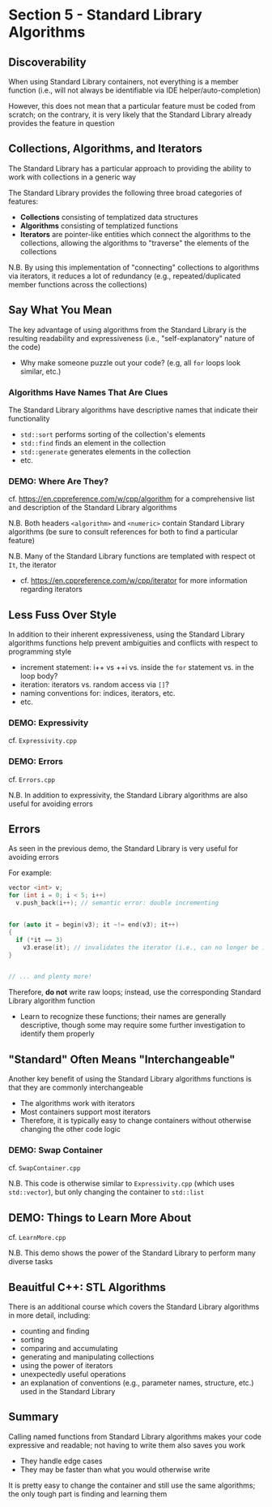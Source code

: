 # Section 5 - Standard Library Algorithms

## Discoverability

When using Standard Library containers, not everything is a member function (i.e., will not always be identifiable via IDE helper/auto-completion)

However, this does not mean that a particular feature must be coded from scratch; on the contrary, it is very likely that the Standard Library already provides the feature in question

## Collections, Algorithms, and Iterators

The Standard Library has a particular approach to providing the ability to work with collections in a generic way

The Standard Library provides the following three broad categories of features:
  * **Collections** consisting of templatized data structures
  * **Algorithms** consisting of templatized functions
  * **Iterators** are pointer-like entities which connect the algorithms to the collections, allowing the algorithms to "traverse" the elements of the collections

N.B. By using this implementation of "connecting" collections to algorithms via iterators, it reduces a lot of redundancy (e.g., repeated/duplicated member functions across the collections)

## Say What You Mean

The key advantage of using algorithms from the Standard Library is the resulting readability and expressiveness (i.e., "self-explanatory" nature of the code)
  * Why make someone puzzle out your code? (e.g, all `for` loops look similar, etc.)

### Algorithms Have Names That Are Clues

The Standard Library algorithms have descriptive names that indicate their functionality
  * `std::sort` performs sorting of the collection's elements
  * `std::find` finds an element in the collection
  * `std::generate` generates elements in the collection
  * etc.

### **DEMO: Where Are They?**

cf. https://en.cppreference.com/w/cpp/algorithm for a comprehensive list and description of the Standard Library algorithms

N.B. Both headers `<algorithm>` and `<numeric>` contain Standard Library algorithms (be sure to consult references for both to find a particular feature)

N.B. Many of the Standard Library functions are templated with respect ot `It`, the iterator
  * cf. https://en.cppreference.com/w/cpp/iterator for more information regarding iterators

## Less Fuss Over Style

In addition to their inherent expressiveness, using the Standard Library algorithms functions help prevent ambiguities and conflicts with respect to programming style
  * increment statement: i++ vs ++i vs. inside the `for` statement vs. in the loop body?
  * iteration: iterators vs. random access via `[]`?
  * naming conventions for: indices, iterators, etc.
  * etc.

### **DEMO: Expressivity**

cf. `Expressivity.cpp`

### **DEMO: Errors**

cf. `Errors.cpp`

N.B. In addition to expressivity, the Standard Library algorithms are also useful for avoiding errors

## Errors

As seen in the previous demo, the Standard Library is very useful for avoiding errors

For example:
```cpp
vector <int> v;
for (int i = 0; i < 5; i++)
  v.push_back(i++); // semantic error: double incrementing


for (auto it = begin(v3); it ~!= end(v3); it++)
{
  if (*it == 3)
    v3.erase(it); // invalidates the iterator (i.e., can no longer be incremented), which can case a run-time error if using `v3` later in the code
}


// ... and plenty more!
```

Therefore, **do not** write raw loops; instead, use the corresponding Standard Library algorithm function
  * Learn to recognize these functions; their names are generally descriptive, though some may require some further investigation to identify them properly

## "Standard" Often Means "Interchangeable"

Another key benefit of using the Standard Library algorithms functions is that they are commonly interchangeable
  * The algorithms work with iterators
  * Most containers support most iterators
  * Therefore, it is typically easy to change containers without otherwise changing the other code logic

### **DEMO: Swap Container**

cf. `SwapContainer.cpp`

N.B. This code is otherwise similar to `Expressivity.cpp` (which uses `std::vector`), but only changing the container to `std::list`

## **DEMO: Things to Learn More About**

cf. `LearnMore.cpp`

N.B. This demo shows the power of the Standard Library to perform many diverse tasks

## Beauitful C++: STL Algorithms

There is an additional course which covers the Standard Library algorithms in more detail, including:
  * counting and finding
  * sorting
  * comparing and accumulating
  * generating and manipulating collections
  * using the power of iterators
  * unexpectedly useful operations
  * an explanation of conventions (e.g., parameter names, structure, etc.) used in the Standard Library

## Summary

Calling named functions from Standard Library algorithms makes your code expressive and readable; not having to write them also saves you work
  * They handle edge cases
  * They may be faster than what you would otherwise write

It is pretty easy to change the container and still use the same algorithms; the only tough part is finding and learning them
